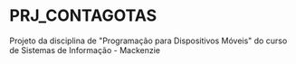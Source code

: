 # PRJ_CONTAGOTAS
Projeto da disciplina de "Programação para Dispositivos Móveis" do curso de Sistemas de Informação - Mackenzie
